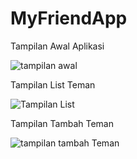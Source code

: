 # MyFriendApp

Tampilan Awal Aplikasi

![tampilan awal](https://github.com/Hakimki/MyFriendApp/assets/97220428/4f4ac6c4-f4b3-4f74-965d-9fba486ffaea)


Tampilan List Teman

![Tampilan List](https://github.com/Hakimki/MyFriendApp/assets/97220428/9b28c379-501d-4546-a39c-4fa0fc7c2024)


Tampilan Tambah Teman

![tampilan tambah Teman](https://github.com/Hakimki/MyFriendApp/assets/97220428/4cddd492-4e1a-47af-983d-a8f13dafeb66)
